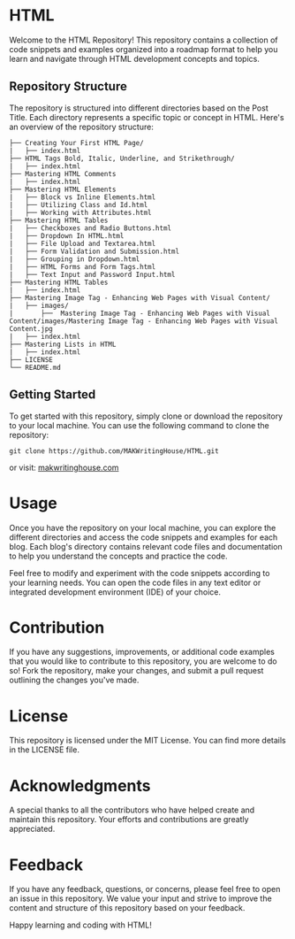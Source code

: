 # HTML

Welcome to the HTML Repository! This repository contains a collection of code snippets and examples organized into a roadmap format to help you learn and navigate through HTML development concepts and topics.

## Repository Structure

The repository is structured into different directories based on the Post Title. Each directory represents a specific topic or concept in HTML. Here's an overview of the repository structure:

```
├── Creating Your First HTML Page/
|   ├── index.html
├── HTML Tags Bold, Italic, Underline, and Strikethrough/
|   ├── index.html
├── Mastering HTML Comments
|   ├── index.html
├── Mastering HTML Elements
|   ├── Block vs Inline Elements.html
|   ├── Utilizing Class and Id.html
|   ├── Working with Attributes.html
├── Mastering HTML Tables
|   ├── Checkboxes and Radio Buttons.html
|   ├── Dropdown In HTML.html
|   ├── File Upload and Textarea.html
|   ├── Form Validation and Submission.html
|   ├── Grouping in Dropdown.html
|   ├── HTML Forms and Form Tags.html
|   ├── Text Input and Password Input.html
├── Mastering HTML Tables
|   ├── index.html
├── Mastering Image Tag - Enhancing Web Pages with Visual Content/
|   ├── images/
|       ├──  Mastering Image Tag - Enhancing Web Pages with Visual Content/images/Mastering Image Tag - Enhancing Web Pages with Visual Content.jpg
|   ├── index.html
├── Mastering Lists in HTML
|   ├── index.html
├── LICENSE
└── README.md
```

## Getting Started

To get started with this repository, simply clone or download the repository to your local machine. You can use the following command to clone the repository:

```
git clone https://github.com/MAKWritingHouse/HTML.git
```

or visit: [makwritinghouse.com](https://makwritinghouse.com/)

# Usage

Once you have the repository on your local machine, you can explore the different directories and access the code snippets and examples for each blog. Each blog's directory contains relevant code files and documentation to help you understand the concepts and practice the code.

Feel free to modify and experiment with the code snippets according to your learning needs. You can open the code files in any text editor or integrated development environment (IDE) of your choice.

# Contribution

If you have any suggestions, improvements, or additional code examples that you would like to contribute to this repository, you are welcome to do so! Fork the repository, make your changes, and submit a pull request outlining the changes you've made.

# License

This repository is licensed under the MIT License. You can find more details in the LICENSE file.

# Acknowledgments

A special thanks to all the contributors who have helped create and maintain this repository. Your efforts and contributions are greatly appreciated.

# Feedback

If you have any feedback, questions, or concerns, please feel free to open an issue in this repository. We value your input and strive to improve the content and structure of this repository based on your feedback.

Happy learning and coding with HTML!
